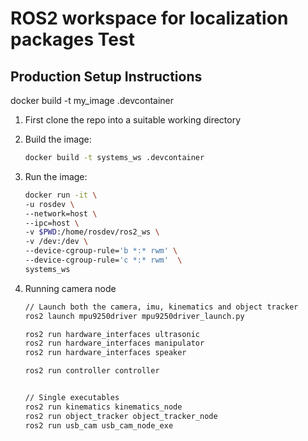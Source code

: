 # ROS2 workspace for localization packages Test

## Production Setup Instructions

docker build -t my_image .devcontainer

1. First clone the repo into a suitable working directory

1. Build the image:

    ```bash
    docker build -t systems_ws .devcontainer
	```

1. Run the image:

    ```bash
    docker run -it \
    -u rosdev \
    --network=host \
    --ipc=host \
    -v $PWD:/home/rosdev/ros2_ws \
    -v /dev:/dev \
    --device-cgroup-rule='b *:* rwm' \
    --device-cgroup-rule='c *:* rwm'  \
    systems_ws
	```

1. Running camera node

    ```bash
    // Launch both the camera, imu, kinematics and object tracker
    ros2 launch mpu9250driver mpu9250driver_launch.py 

    ros2 run hardware_interfaces ultrasonic
    ros2 run hardware_interfaces manipulator
    ros2 run hardware_interfaces speaker

    ros2 run controller controller
    
    
    // Single executables
    ros2 run kinematics kinematics_node
    ros2 run object_tracker object_tracker_node
    ros2 run usb_cam usb_cam_node_exe
	```

